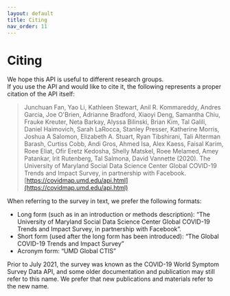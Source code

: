```yaml
---
layout: default
title: Citing
nav_order: 11
---
```


# Citing


We hope this API is useful to different research groups.  
If you use the API and would like to cite it, the following represents a proper citation of the API itself:

> Junchuan Fan, Yao Li, Kathleen Stewart, Anil R. Kommareddy, Andres Garcia, Joe O'Brien,
> Adrianne Bradford, Xiaoyi Deng, Samantha Chiu, Frauke Kreuter, Neta Barkay, Alyssa Bilinski, Brian Kim, 
> Tal Galili, Daniel Haimovich, Sarah LaRocca, Stanley Presser, Katherine Morris, 
> Joshua A Salomon, Elizabeth A. Stuart, Ryan Tibshirani, Tali Alterman Barash, 
> Curtiss Cobb, Andi Gros, Ahmed Isa, Alex Kaess, Faisal Karim, Roee Eliat,
> Ofir Eretz Kedosha, Shelly Matskel, Roee Melamed, Amey Patankar, Irit Rutenberg, Tal Salmona, 
> David Vannette (2020). The University of Maryland Social Data Science Center Global COVID-19 Trends and Impact Survey, in partnership with Facebook. [https://covidmap.umd.edu/api.html](https://covidmap.umd.edu/api.html)

When referring to the survey in text, we prefer the following formats:

- Long form (such as in an introduction or methods description): “The University of Maryland Social Data Science Center Global COVID-19 Trends and Impact Survey, in partnership with Facebook”.
- Short form (used after the long form has been introduced): “The Global COVID-19 Trends and Impact Survey”
- Acronym form: “UMD Global CTIS”

Prior to July 2021, the survey was known as the COVID-19 World Symptom Survey Data API, and some older documentation and publication may still refer to this name. We prefer that new publications and materials refer to the new name.